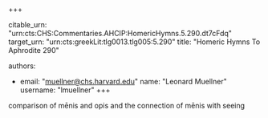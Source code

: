 +++


citable_urn: "urn:cts:CHS:Commentaries.AHCIP:HomericHymns.5.290.dt7cFdq"
target_urn: "urn:cts:greekLit:tlg0013.tlg005:5.290"
title: "Homeric Hymns To Aphrodite 290"

authors:
- email: "muellner@chs.harvard.edu"
  name: "Leonard Muellner"
  username: "lmuellner"
+++

<p>comparison of mēnis and opis and the connection of mēnis with seeing</p>